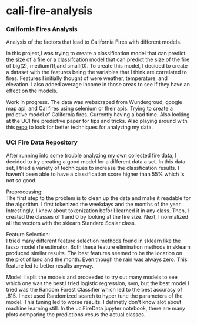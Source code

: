 # cali-fire-analysis
### California Fires Analysis
Analysis of the factors that lead to California Fires with different models. 

In this project,I was trying to create a classification model that can predict the size of a fire or a classifcation model that can predict the size of the fire of big(2), medium(1),and small(0). To create this model, I decided to create a dataset with the features being the variables that I think are correlated to fires. Features I initially thought of were weather, temperature, and elevation. I also added average income in those areas to see if they have an effect on the models. 

Work in progress. The data was webscraped from Wundergroud, google map api, and Cal fires using selenium or their apis. Trying to create a prdictive model of California fires. Currently having a bad time. Also looking at the UCI fire predictive paper for tips and tricks. Also playing around with this [repo](https://archive.ics.uci.edu/ml/datasets/forest+fires) to look for better techniques for analyzing my data.

### UCI Fire Data Repository
After running into some trouble analyzing my own collected fire data, I decided to try creating a good model for a different data a set. In this data set, I tried a variety of techniques to increase the classfication results. I haven't been able to have a classification score higher than 55% which is not so good.

Preprocessing:   
The first step to the problem is to clean up the data and make it readable for the algorithm. I first tokenized the weekdays and the months of the year. Intrestingly, I knew about tokenization befor I learned it in any class. Then, I created the classes of 1 and 0 by looking at the fire size. Next, I normalized all the vectors with the sklearn Standard Scalar class.   

Feature Selection:   
I tried many different feature selection methods found in sklearn like the lasso model rfe estimator. Both these feature elimination methods in sklearn produced similar results. The best features seemed to be the location on the plot of land and the month. Even though the rain was always zero. This feature led to better results anyway.

Model:
I split the models and proceeded to try out many models to see which one was the best.I tried logistic regression, svm, but the best model I tried was the Random Forest Classifier which led to the best accuracy of .615. I next used Randomized search to hyper tune the parameters of the model. This tuning led to worse results. I definetly don't know alot about machine learning still. In the uciFireData jupyter notebook, there are many plots comparing the predictions vesus the actual classes.


